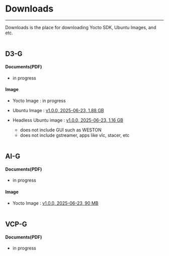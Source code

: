 # Downloads
---
Downloads is the place for downloading Yocto SDK, Ubuntu Images, and etc.
<br/><br/>

## D3-G
#### Documents(PDF)
- in progress
#### Image 
- Yocto Image : in progress

- Ubuntu Image : [v1.0.0, 2025-06-23, 1.88 GB](https://drive.google.com/file/d/1oc2qwaXUt6-QDME3s5WXKVHzAg4xqVyc/view?usp=drive_link)

- Headless Ubuntu image : [v1.0.0, 2025-06-23, 1.16 GB](https://drive.google.com/file/d/1YjVdUuMcJSEO7zIeP3GuFgBLsnyBkdJT/view?usp=drive_link-)

    - does not include GUI such as WESTON
    - does not include gstreamer, apps like vlc, stacer, etc
<br/><br/>

## AI-G
#### Documents(PDF)
- in progress

#### Image
- Yocto Image : [v1.0.0, 2025-06-23, 90 MB](https://drive.google.com/file/d/128uuM6AzivaPEtl8U8K4miWNOtzRtxJa/view?usp=drive_link)
<br/><br/>


## VCP-G
#### Documents(PDF)
- in progress
